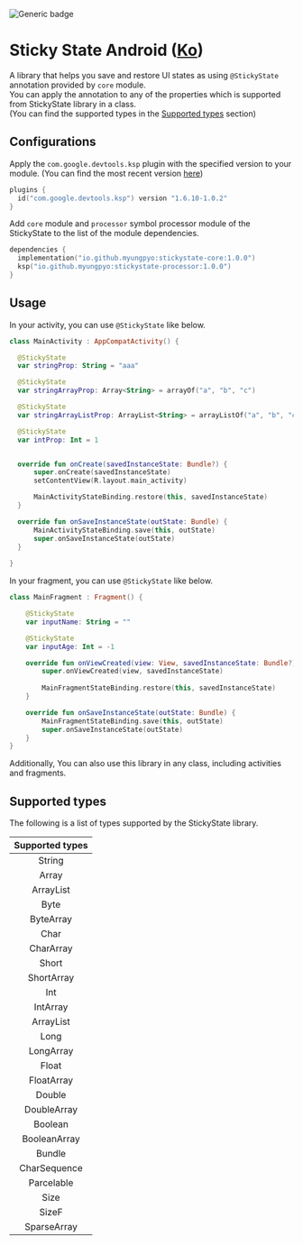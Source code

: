 ![Generic badge](https://img.shields.io/badge/version-1.0.0-blue.svg)

# Sticky State Android ([Ko](https://github.com/myungpyo/stickystate/blob/main/README-KO.md))
A library that helps you save and restore UI states as using `@StickyState` annotation provided by `core` module.    
You can apply the annotation to any of the properties which is supported from StickyState library in a class.    
(You can find the supported types in the [Supported types](#supported-types) section)


## Configurations
Apply the `com.google.devtools.ksp` plugin with the specified version to your module.
(You can find the most recent version [here](https://mvnrepository.com/artifact/com.google.devtools.ksp/symbol-processing-api))

```kotlin
plugins {
  id("com.google.devtools.ksp") version "1.6.10-1.0.2"
}
```

Add `core` module and `processor` symbol processor module of the StickyState to the list of the module dependencies.

```kotlin
dependencies {
  implementation("io.github.myungpyo:stickystate-core:1.0.0")
  ksp("io.github.myungpyo:stickystate-processor:1.0.0")
}
```

## Usage
In your activity, you can use `@StickyState` like below.

```kotlin
class MainActivity : AppCompatActivity() {

  @StickyState
  var stringProp: String = "aaa"

  @StickyState
  var stringArrayProp: Array<String> = arrayOf("a", "b", "c")

  @StickyState
  var stringArrayListProp: ArrayList<String> = arrayListOf("a", "b", "c")

  @StickyState
  var intProp: Int = 1


  override fun onCreate(savedInstanceState: Bundle?) {
      super.onCreate(savedInstanceState)
      setContentView(R.layout.main_activity)

      MainActivityStateBinding.restore(this, savedInstanceState)
  }

  override fun onSaveInstanceState(outState: Bundle) {
      MainActivityStateBinding.save(this, outState)
      super.onSaveInstanceState(outState)
  }
  
}
```

In your fragment, you can use `@StickyState` like below.

```kotlin
class MainFragment : Fragment() {

    @StickyState
    var inputName: String = ""

    @StickyState
    var inputAge: Int = -1

    override fun onViewCreated(view: View, savedInstanceState: Bundle?) {
        super.onViewCreated(view, savedInstanceState)
        
        MainFragmentStateBinding.restore(this, savedInstanceState)
    }

    override fun onSaveInstanceState(outState: Bundle) {
        MainFragmentStateBinding.save(this, outState)
        super.onSaveInstanceState(outState)
    }
}
```

Additionally, You can also use this library in any class, including activities and fragments.

## Supported types
The following is a list of types supported by the StickyState library.

|     Supported types     |
|:-----------------------:|
| String                  |
| Array<String>           |
| ArrayList<String>       |
| Byte                    |
| ByteArray               |
| Char                    |
| CharArray               |
| Short                   |
| ShortArray              |
| Int                     |
| IntArray                |
| ArrayList<Int>          |
| Long                    |
| LongArray               |
| Float                   |
| FloatArray              |
| Double                  |
| DoubleArray             |
| Boolean                 |
| BooleanArray            |
| Bundle                  |
| CharSequence            |
| Parcelable              |
| Size                    |
| SizeF                   |
| SparseArray<Parcelable> |
